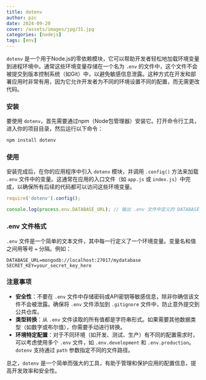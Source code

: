 ```yaml
---
title: dotenv
author: pzc
date: 2024-09-20
cover: /assets/images/jpg/31.jpg
categories: [nodejs]
tags: [env]
---
```


`dotenv` 是一个用于Node.js的零依赖模块，它可以帮助开发者轻松地加载环境变量到进程环境中。通常这些环境变量存储在一个名为 `.env` 的文件中，这个文件不会被提交到版本控制系统（如Git）中，以避免敏感信息泄露。这种方式在开发和部署应用时非常有用，因为它允许开发者为不同的环境设置不同的配置，而无需更改代码。

### 安装

要使用 `dotenv`，首先需要通过npm（Node包管理器）安装它。打开命令行工具，进入你的项目目录，然后运行以下命令：

```bash
npm install dotenv
```

### 使用

安装完成后，在你的应用程序中引入 `dotenv` 模块，并调用 `.config()` 方法来加载 `.env` 文件中的变量。这通常在应用的入口文件（如 `app.js` 或 `index.js`）中完成，以确保所有后续的代码都可以访问这些环境变量。

```javascript
require('dotenv').config();

console.log(process.env.DATABASE_URL); // 输出 .env 文件中定义的 DATABASE_URL 变量值
```

### .env 文件格式

`.env` 文件是一个简单的文本文件，其中每一行定义了一个环境变量。变量名和值之间用等号 `=` 分隔。例如：

```
DATABASE_URL=mongodb://localhost:27017/mydatabase
SECRET_KEY=your_secret_key_here
```

### 注意事项

- **安全性**：不要在 `.env` 文件中存储密码或API密钥等敏感信息，除非你确信该文件不会被泄露。确保将 `.env` 文件添加到 `.gitignore` 文件中，防止意外提交到公共仓库。
- **类型转换**：从 `.env` 文件读取的所有值都是字符串形式。如果需要其他数据类型（如数字或布尔值），你需要手动进行转换。
- **环境特定配置**：对于不同环境（如开发、测试、生产）有不同的配置需求时，可以考虑使用多个 `.env` 文件，如 `.env.development` 和 `.env.production`。`dotenv` 支持通过 `path` 参数指定不同的文件路径。

总之，`dotenv` 是一个简单而强大的工具，有助于管理和保护应用的配置信息，提高开发效率和安全性。